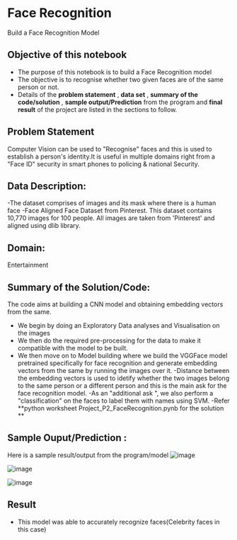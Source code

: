 # Face Recognition 
Build a Face Recognition Model


## Objective of this notebook
- The purpose of this notebook is to build a Face Recognition model 
- The objective is to recognise whether two given faces are of the same person or not.
- Details of the **problem statement**  , **data set** ,  **summary of the code/solution**  , **sample output/Prediction** from the program and **final result** of the project are listed in the sections to follow.

## Problem Statement 
Computer Vision can be used to "Recognise" faces and this is used to establish a person's identity.It is useful in multiple domains right from a "Face ID" security in smart phones to policing & national Security.


## Data Description:
-The dataset comprises of images and its mask where there is a human face
-Face Aligned Face Dataset from Pinterest. This dataset contains 10,770 images for 100 people. All images are taken from 'Pinterest' and aligned using dlib library. 

## Domain:
  Entertainment

## Summary of the Solution/Code:
The code aims at building a  CNN model and obtaining embedding vectors from the same.
- We begin by doing an Exploratory Data analyses and Visualisation on the images 
- We then do the required pre-processing for the data to make it compatible with the model to be built.
- We then move on to Model building where we build the VGGFace model pretrained specifically for face recognition and generate embedding vectors from the same by running the images over it.
-Distance between the embedding vectors is used to idetify whether the two images belong to the same person or a different person and this is the main ask for the face recognition model.
-As an  "additional ask ", we also perform a "classification" on the faces to label them with names using SVM.
-Refer **python worksheet  Project_P2_FaceRecognition.pynb for the solution **

## Sample Ouput/Prediction :
Here is a sample result/output from the program/model 
![image](https://user-images.githubusercontent.com/68383273/191279777-2953d8aa-59b8-409d-b142-ce4997aff025.png)

![image](https://user-images.githubusercontent.com/68383273/191280099-12d497cf-ac65-4b5c-a9b2-5f28a130613a.png)

![image](https://user-images.githubusercontent.com/68383273/191280230-fa89ac88-e84b-4029-829e-2cdd0a05f9af.png)



## Result
- This model was able to accurately recognize faces(Celebrity faces in this case)

